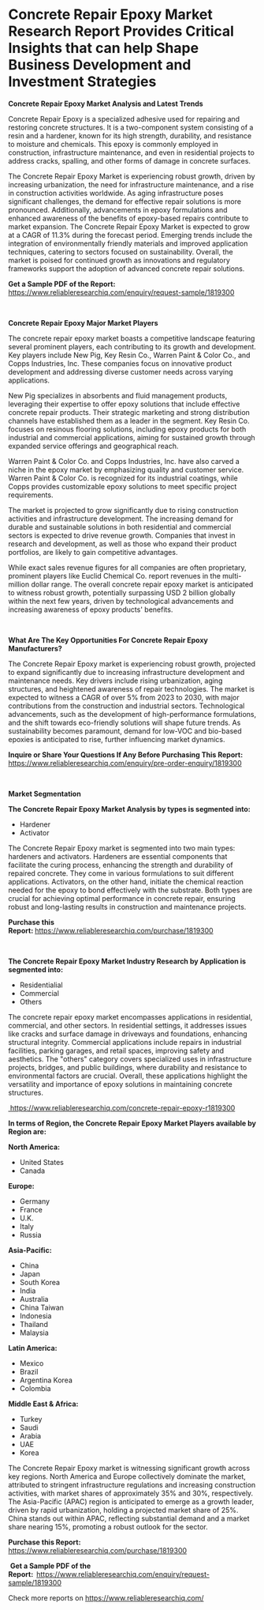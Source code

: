<p><h1>Concrete Repair Epoxy Market Research Report Provides Critical Insights that can help Shape Business Development and Investment Strategies</h1></p><p><strong>Concrete Repair Epoxy Market Analysis and Latest Trends</strong></p>
<p><p>Concrete Repair Epoxy is a specialized adhesive used for repairing and restoring concrete structures. It is a two-component system consisting of a resin and a hardener, known for its high strength, durability, and resistance to moisture and chemicals. This epoxy is commonly employed in construction, infrastructure maintenance, and even in residential projects to address cracks, spalling, and other forms of damage in concrete surfaces.</p><p>The Concrete Repair Epoxy Market is experiencing robust growth, driven by increasing urbanization, the need for infrastructure maintenance, and a rise in construction activities worldwide. As aging infrastructure poses significant challenges, the demand for effective repair solutions is more pronounced. Additionally, advancements in epoxy formulations and enhanced awareness of the benefits of epoxy-based repairs contribute to market expansion. The Concrete Repair Epoxy Market is expected to grow at a CAGR of 11.3% during the forecast period. Emerging trends include the integration of environmentally friendly materials and improved application techniques, catering to sectors focused on sustainability. Overall, the market is poised for continued growth as innovations and regulatory frameworks support the adoption of advanced concrete repair solutions.</p></p>
<p><strong>Get a Sample PDF of the Report:&nbsp;</strong> <a href="https://www.reliableresearchiq.com/enquiry/request-sample/1819300?utm_campaign=2580&utm_medium=2&utm_source=Github&utm_content=ia&utm_term=01042025&utm_id=concrete-repair-epoxy">https://www.reliableresearchiq.com/enquiry/request-sample/1819300</a></p>
<p>&nbsp;</p>
<p><strong>Concrete Repair Epoxy Major Market Players</strong></p>
<p><p>The concrete repair epoxy market boasts a competitive landscape featuring several prominent players, each contributing to its growth and development. Key players include New Pig, Key Resin Co., Warren Paint & Color Co., and Copps Industries, Inc. These companies focus on innovative product development and addressing diverse customer needs across varying applications.</p><p>New Pig specializes in absorbents and fluid management products, leveraging their expertise to offer epoxy solutions that include effective concrete repair products. Their strategic marketing and strong distribution channels have established them as a leader in the segment. Key Resin Co. focuses on resinous flooring solutions, including epoxy products for both industrial and commercial applications, aiming for sustained growth through expanded service offerings and geographical reach.</p><p>Warren Paint & Color Co. and Copps Industries, Inc. have also carved a niche in the epoxy market by emphasizing quality and customer service. Warren Paint & Color Co. is recognized for its industrial coatings, while Copps provides customizable epoxy solutions to meet specific project requirements.</p><p>The market is projected to grow significantly due to rising construction activities and infrastructure development. The increasing demand for durable and sustainable solutions in both residential and commercial sectors is expected to drive revenue growth. Companies that invest in research and development, as well as those who expand their product portfolios, are likely to gain competitive advantages.</p><p>While exact sales revenue figures for all companies are often proprietary, prominent players like Euclid Chemical Co. report revenues in the multi-million dollar range. The overall concrete repair epoxy market is anticipated to witness robust growth, potentially surpassing USD 2 billion globally within the next few years, driven by technological advancements and increasing awareness of epoxy products' benefits.</p></p>
<p>&nbsp;</p>
<p><strong>What Are The Key Opportunities For Concrete Repair Epoxy Manufacturers?</strong></p>
<p><p>The Concrete Repair Epoxy market is experiencing robust growth, projected to expand significantly due to increasing infrastructure development and maintenance needs. Key drivers include rising urbanization, aging structures, and heightened awareness of repair technologies. The market is expected to witness a CAGR of over 5% from 2023 to 2030, with major contributions from the construction and industrial sectors. Technological advancements, such as the development of high-performance formulations, and the shift towards eco-friendly solutions will shape future trends. As sustainability becomes paramount, demand for low-VOC and bio-based epoxies is anticipated to rise, further influencing market dynamics.</p></p>
<p><strong>Inquire or Share Your Questions If Any Before Purchasing This Report:</strong> <a href="https://www.reliableresearchiq.com/enquiry/pre-order-enquiry/1819300?utm_campaign=2580&utm_medium=2&utm_source=Github&utm_content=ia&utm_term=01042025&utm_id=concrete-repair-epoxy">https://www.reliableresearchiq.com/enquiry/pre-order-enquiry/1819300</a></p>
<p>&nbsp;</p>
<p><strong>Market Segmentation</strong></p>
<p><strong>The Concrete Repair Epoxy Market Analysis by types is segmented into:</strong></p>
<p><ul><li>Hardener</li><li>Activator</li></ul></p>
<p><p>The Concrete Repair Epoxy market is segmented into two main types: hardeners and activators. Hardeners are essential components that facilitate the curing process, enhancing the strength and durability of repaired concrete. They come in various formulations to suit different applications. Activators, on the other hand, initiate the chemical reaction needed for the epoxy to bond effectively with the substrate. Both types are crucial for achieving optimal performance in concrete repair, ensuring robust and long-lasting results in construction and maintenance projects.</p></p>
<p><strong>Purchase this Report:&nbsp;</strong><a href="https://www.reliableresearchiq.com/purchase/1819300?utm_campaign=2580&utm_medium=2&utm_source=Github&utm_content=ia&utm_term=01042025&utm_id=concrete-repair-epoxy">https://www.reliableresearchiq.com/purchase/1819300</a></p>
<p>&nbsp;</p>
<p><strong>The Concrete Repair Epoxy Market Industry Research by Application is segmented into:</strong></p>
<p><ul><li>Residentialial</li><li>Commercial</li><li>Others</li></ul></p>
<p><p>The concrete repair epoxy market encompasses applications in residential, commercial, and other sectors. In residential settings, it addresses issues like cracks and surface damage in driveways and foundations, enhancing structural integrity. Commercial applications include repairs in industrial facilities, parking garages, and retail spaces, improving safety and aesthetics. The "others" category covers specialized uses in infrastructure projects, bridges, and public buildings, where durability and resistance to environmental factors are crucial. Overall, these applications highlight the versatility and importance of epoxy solutions in maintaining concrete structures.</p></p>
<p><a href="https://www.reliableresearchiq.com/concrete-repair-epoxy-r1819300?utm_campaign=2580&utm_medium=2&utm_source=Github&utm_content=ia&utm_term=01042025&utm_id=concrete-repair-epoxy">&nbsp;https://www.reliableresearchiq.com/concrete-repair-epoxy-r1819300</a></p>
<p><strong>In terms of Region, the Concrete Repair Epoxy Market Players available by Region are:</strong></p>
<p>
    <p> <strong> North America: </strong>
        <ul>
            <li>United States</li>
            <li>Canada</li>
        </ul>
        </p> 
    <p> <strong> Europe: </strong>
        <ul>
            <li>Germany</li>
            <li>France</li>
            <li>U.K.</li>
            <li>Italy</li>
            <li>Russia</li>
        </ul>
        </p> 
    <p> <strong> Asia-Pacific: </strong>
        <ul>
            <li>China</li>
            <li>Japan</li>
            <li>South Korea</li>
            <li>India</li>
            <li>Australia</li>
            <li>China Taiwan</li>
            <li>Indonesia</li>
            <li>Thailand</li>
            <li>Malaysia</li>
        </ul>
        </p> 
    <p> <strong> Latin America: </strong>
        <ul>
            <li>Mexico</li>
            <li>Brazil</li>
            <li>Argentina Korea</li>
            <li>Colombia</li>
        </ul>
        </p> 
    <p> <strong> Middle East & Africa: </strong>
        <ul>
            <li>Turkey</li>
            <li>Saudi</li>
            <li>Arabia</li>
            <li>UAE</li>
            <li>Korea</li>
        </ul>
    </p>
    </p>
<p><p>The Concrete Repair Epoxy market is witnessing significant growth across key regions. North America and Europe collectively dominate the market, attributed to stringent infrastructure regulations and increasing construction activities, with market shares of approximately 35% and 30%, respectively. The Asia-Pacific (APAC) region is anticipated to emerge as a growth leader, driven by rapid urbanization, holding a projected market share of 25%. China stands out within APAC, reflecting substantial demand and a market share nearing 15%, promoting a robust outlook for the sector.</p></p>
<p><strong>Purchase this Report: </strong><a href="https://www.reliableresearchiq.com/purchase/1819300?utm_campaign=2580&utm_medium=2&utm_source=Github&utm_content=ia&utm_term=01042025&utm_id=concrete-repair-epoxy">https://www.reliableresearchiq.com/purchase/1819300</a></p>
<p>&nbsp;<strong>Get a Sample PDF of the Report:&nbsp;&nbsp;</strong><a href="https://www.reliableresearchiq.com/enquiry/request-sample/1819300?utm_campaign=2580&utm_medium=2&utm_source=Github&utm_content=ia&utm_term=01042025&utm_id=concrete-repair-epoxy">https://www.reliableresearchiq.com/enquiry/request-sample/1819300</a></p>
<p><strong></strong></p>
<p>Check more reports on <a href="https://www.reliableresearchiq.com/?utm_campaign=2580&utm_medium=2&utm_source=Github&utm_content=ia&utm_term=01042025&utm_id=concrete-repair-epoxy">https://www.reliableresearchiq.com/</a></p>